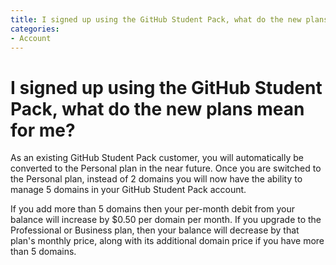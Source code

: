 ```yaml
---
title: I signed up using the GitHub Student Pack, what do the new plans mean for me?
categories:
- Account
---
```


# I signed up using the GitHub Student Pack, what do the new plans mean for me?

As an existing GitHub Student Pack customer, you will automatically be converted to the Personal plan in the near future. Once you are switched to the Personal plan, instead of 2 domains you will now have the ability to manage 5 domains in your GitHub Student Pack account.

If you add more than 5 domains then your per-month debit from your balance will increase by $0.50 per domain per month. If you upgrade to the Professional or Business plan, then your balance will decrease by that plan's monthly price, along with its additional domain price if you have more than 5 domains.
